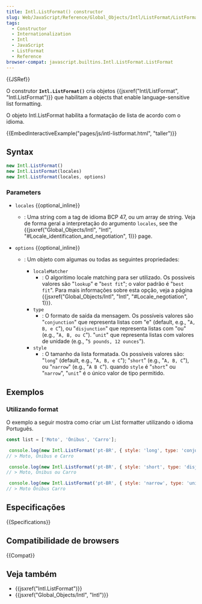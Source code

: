 ```yaml
---
title: Intl.ListFormat() constructor
slug: Web/JavaScript/Reference/Global_Objects/Intl/ListFormat/ListFormat
tags:
  - Constructor
  - Internationalization
  - Intl
  - JavaScript
  - ListFormat
  - Reference
browser-compat: javascript.builtins.Intl.ListFormat.ListFormat
---
```

{{JSRef}}

O construtor **`Intl.ListFormat()`** cria objetos
{{jsxref("Intl/ListFormat", "Intl.ListFormat")}} que habilitam a objects that enable language-sensitive list
formatting.

O objeto Intl.ListFormat habilita a formatação de lista de acordo com o idioma.

{{EmbedInteractiveExample("pages/js/intl-listformat.html", "taller")}}

<!-- The source for this interactive example is stored in a GitHub repository. If you'd like to contribute to the interactive examples project, please clone https://github.com/mdn/interactive-examples and send us a pull request. -->

## Syntax

```js
new Intl.ListFormat()
new Intl.ListFormat(locales)
new Intl.ListFormat(locales, options)
```

### Parameters

- `locales` {{optional_inline}}
  - : Uma string com a tag de idioma BCP 47, ou um array de string. Veja de forma geral a interpretação do argumento `locales`, see the
    {{jsxref("Global_Objects/Intl", "Intl", "#Locale_identification_and_negotiation",
      1)}} page.
- `options` {{optional_inline}}

  - : Um objeto com algumas ou todas as seguintes propriedades:

    - `localeMatcher`
      - : O algoritimo locale matching para ser utilizado. Os possiveis valores são "`lookup`"
        e "`best fit`"; o valor padrão é "`best fit`". Para mais informações sobre esta opção, veja a página {{jsxref("Global_Objects/Intl", "Intl",
        "#Locale_negotiation", 1)}}.
    - `type`
      - : O formato de saída da mensagem. Os possíveis valores são "`conjunction`"
        que representa listas com "e" (default, e.g., "`A, B, e C`"), ou
        "`disjunction`" que representa listas com "ou" (e.g.,
        "`A, B, ou C`"). "`unit`" que representa listas com valores de unidade (e.g., "`5 pounds, 12 ounces`").
    - `style`
      - : O tamanho da lista formatada. Os possíveis valores são: "`long`"
        (default, e.g., "`A, B, e C`"); "`short`" (e.g.,
        "`A, B, C`"), ou "`narrow`" (e.g., "`A B C`").
        quando `style` é "`short`" ou "`narrow`",
        "`unit`" é o único valor de tipo permitido.

## Exemplos

### Utilizando format

O exemplo a seguir mostra como criar um List formatter utilizando o idioma Português.

```js
const list = ['Moto', 'Ônibus', 'Carro'];

 console.log(new Intl.ListFormat('pt-BR', { style: 'long', type: 'conjunction' }).format(list));
// > Moto, Ônibus e Carro

 console.log(new Intl.ListFormat('pt-BR', { style: 'short', type: 'disjunction' }).format(list));
// > Moto, Ônibus ou Carro

 console.log(new Intl.ListFormat('pt-BR', { style: 'narrow', type: 'unit' }).format(list));
// > Moto Ônibus Carro
```

## Especificações

{{Specifications}}

## Compatibilidade de browsers

{{Compat}}

## Veja também

- {{jsxref("Intl.ListFormat")}}
- {{jsxref("Global_Objects/Intl", "Intl")}}
